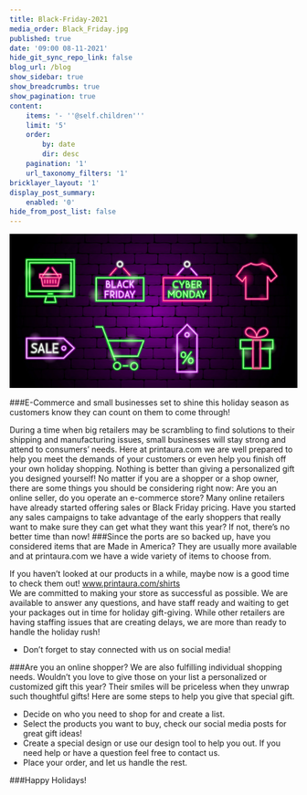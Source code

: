 ```yaml
---
title: Black-Friday-2021
media_order: Black_Friday.jpg
published: true
date: '09:00 08-11-2021'
hide_git_sync_repo_link: false
blog_url: /blog
show_sidebar: true
show_breadcrumbs: true
show_pagination: true
content:
    items: '- ''@self.children'''
    limit: '5'
    order:
        by: date
        dir: desc
    pagination: '1'
    url_taxonomy_filters: '1'
bricklayer_layout: '1'
display_post_summary:
    enabled: '0'
hide_from_post_list: false
---
```


![](Black_Friday.jpg)

###E-Commerce and small businesses set to shine this holiday season as customers know they can count on them to come through! 


During a time when big retailers may be scrambling to find solutions to their shipping and manufacturing issues, small businesses will stay strong and attend to consumers’ needs.
Here at printaura.com we are well prepared to help you meet the demands of your customers or even help you finish off your own holiday shopping.  Nothing is better than giving a personalized gift you designed yourself!
No matter if you are a shopper or a shop owner, there are some things you should be considering right now:
Are you an online seller, do you operate an e-commerce store?
Many online retailers have already started offering sales or Black Friday pricing.  Have you started any sales campaigns to take advantage of the early shoppers that really want to make sure they can get what they want this year?  If not, there’s no better time than now!
###Since the ports are so backed up, have you considered items that are Made in America?  They are usually more available and at printaura.com we have a wide variety of items to choose from.  

If you haven’t looked at our products in a while, maybe now is a good time to check them out! www.printaura.com/shirts  
We are committed to making your store as successful as possible.  We are available to answer any questions, and have staff ready and waiting to get your packages out in time for holiday gift-giving.  While other retailers are having staffing issues that are creating delays, we are more than ready to handle the holiday rush!
* Don’t forget to stay connected with us on social media!

###Are you an online shopper?
We are also fulfilling individual shopping needs. Wouldn’t you love to give those on your list a personalized or customized gift this year?  Their smiles will be priceless when they unwrap such thoughtful gifts!  Here are some steps to help you give that special gift.
* Decide on who you need to shop for and create a list.
* Select the products you want to buy, check our social media posts for great gift ideas!
* Create a special design or use our design tool to help you out.  If you need help or have a question feel free to contact us.
* Place your order, and let us handle the rest.

###Happy Holidays!